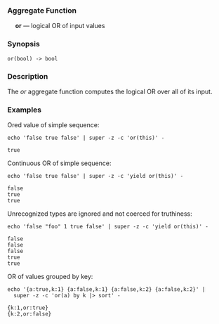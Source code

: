 ### Aggregate Function

&emsp; **or** &mdash; logical OR of input values

### Synopsis
```
or(bool) -> bool
```

### Description

The _or_ aggregate function computes the logical OR over all of its input.

### Examples

Ored value of simple sequence:
```mdtest-command
echo 'false true false' | super -z -c 'or(this)' -
```

```mdtest-output
true
```

Continuous OR of simple sequence:
```mdtest-command
echo 'false true false' | super -z -c 'yield or(this)' -
```

```mdtest-output
false
true
true
```

Unrecognized types are ignored and not coerced for truthiness:
```mdtest-command
echo 'false "foo" 1 true false' | super -z -c 'yield or(this)' -
```

```mdtest-output
false
false
false
true
true
```

OR of values grouped by key:
```mdtest-command
echo '{a:true,k:1} {a:false,k:1} {a:false,k:2} {a:false,k:2}' |
  super -z -c 'or(a) by k |> sort' -
```

```mdtest-output
{k:1,or:true}
{k:2,or:false}
```
